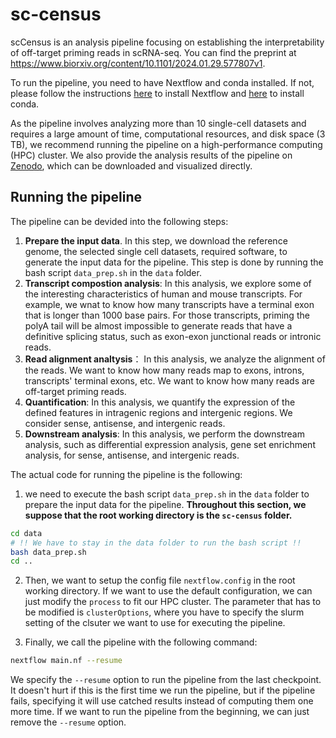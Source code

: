 # sc-census
scCensus is an analysis pipeline focusing on establishing the interpretability of off-target priming reads in scRNA-seq. You can find the preprint at https://www.biorxiv.org/content/10.1101/2024.01.29.577807v1. 

To run the pipeline, you need to have Nextflow and conda installed. If not, please follow the instructions [here](https://www.nextflow.io/docs/latest/getstarted.html) to install Nextflow and [here](https://docs.conda.io/projects/conda/en/latest/user-guide/install/index.html) to install conda.

As the pipeline involves analyzing more than 10 single-cell datasets and requires a large amount of time, computational resources, and disk space (3 TB), we recommend running the pipeline on a high-performance computing (HPC) cluster. We also provide the analysis results of the pipeline on [Zenodo](https://doi.org/10.5281/zenodo.10520670), which can be downloaded and visualized directly.


## Running the pipeline
The pipeline can be devided into the following steps:
1. **Prepare the input data**. In this step, we download the reference genome, the selected single cell datasets, required software, to generate the input data for the pipeline. This step is done by running the bash script `data_prep.sh` in the `data` folder.
2. **Transcript compostion analysis**: In this analysis, we explore some of the interesting characteristics of human and mouse transcripts. For example, we wnat to know how many transcripts have a terminal exon that is longer than 1000 base pairs. For those transcripts, priming the polyA tail will be almost impossible to generate reads that have a definitive splicing status, such as exon-exon junctional reads or intronic reads. 
3. **Read alignment analtysis**： In this analysis, we analyze the alignment of the reads. We want to know how many reads map to exons, introns, transcripts' terminal exons, etc. We want to know how many reads are off-target priming reads.
4. **Quantification**: In this analysis, we quantify the expression of the defined features in intragenic regions and intergenic regions. We consider sense, antisense, and intergenic reads. 
5. **Downstream analysis**: In this analysis, we perform the downstream analysis, such as differential expression analysis, gene set enrichment analysis, for sense, antisense, and intergenic reads.

The actual code for running the pipeline is the following:
1. we need to execute the bash script `data_prep.sh` in the `data` folder to prepare the input data for the pipeline. **Throughout this section, we suppose that the root working directory is the `sc-census` folder.**

```bash
cd data
# !! We have to stay in the data folder to run the bash script !!
bash data_prep.sh
cd ..
```

2. Then, we want to setup the config file `nextflow.config` in the root working directory. If we want to use the default configuration, we can just modify the `process` to fit our HPC cluster. The parameter that has to be modified is `clusterOptions`, where you have to specify the slurm setting of the clsuter we want to use for executing the pipeline. 

3. Finally, we call the pipeline with the following command:

```bash
nextflow main.nf --resume
```

We specify the `--resume` option to run the pipeline from the last checkpoint. It doesn't hurt if this is the first time we run the pipeline, but if the pipeline fails, specifying it will use catched results instead of computing them one more time. If we want to run the pipeline from the beginning, we can just remove the `--resume` option.








